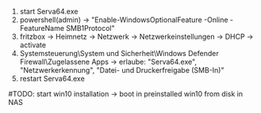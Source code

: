 1. start Serva64.exe
2. powershell(admin) -> "Enable-WindowsOptionalFeature -Online -FeatureName SMB1Protocol"
3. fritzbox -> Heimnetz -> Netzwerk -> Netzwerkeinstellungen -> DHCP -> activate
4. Systemsteuerung\System und Sicherheit\Windows Defender Firewall\Zugelassene Apps
    -> erlaube: "Serva64.exe", "Netzwerkerkennung", "Datei- und Druckerfreigabe (SMB-In)"
5. restart Serva64.exe

#TODO: start win10 installation -> boot in preinstalled win10 from disk in NAS